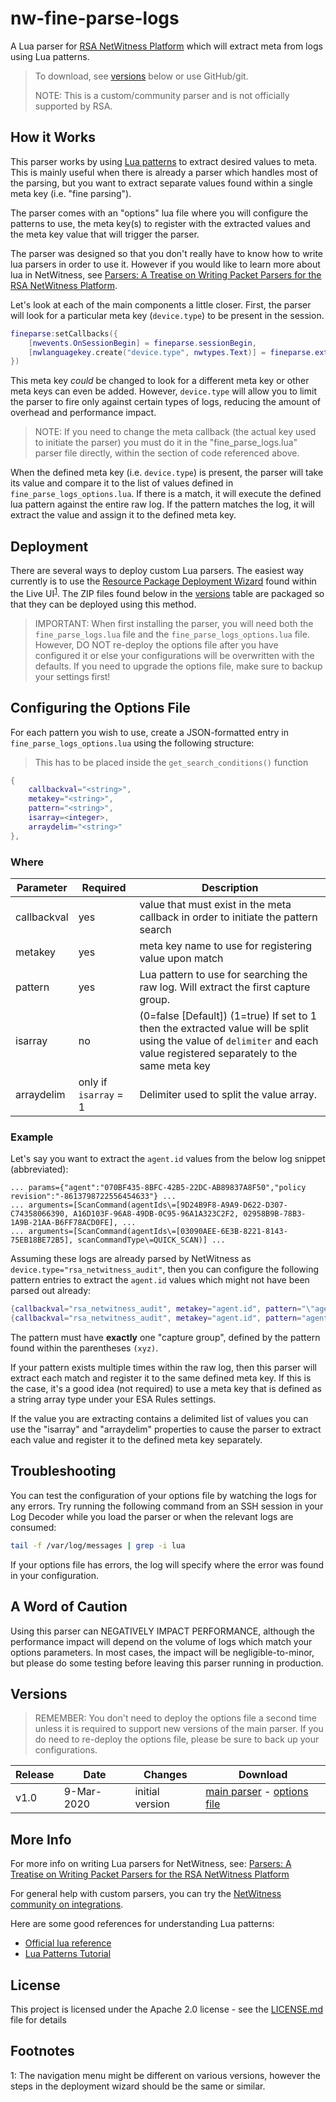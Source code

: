 # nw-fine-parse-logs

A Lua parser for [RSA NetWitness Platform] which will extract meta from logs using Lua patterns.  

> To download, see [versions](#versions) below or use GitHub/git.
>
> NOTE: This is a custom/community parser and is not officially supported by RSA.

## How it Works

This parser works by using [Lua patterns] to extract desired values to meta.  This is mainly useful when there is already a parser which handles most of the parsing, but you want to extract separate values found within a single meta key (i.e. "fine parsing").

The parser comes with an "options" lua file where you will configure the patterns to use, the meta key(s) to register with the extracted values and the meta key value that will trigger the parser.

The parser was designed so that you don't really have to know how to write lua parsers in order to use it.  However if you would like to learn more about lua in NetWitness, see [Parsers: A Treatise on Writing Packet Parsers for the RSA NetWitness Platform].

Let's look at each of the main components a little closer.  First, the parser will look for a particular meta key (`device.type`) to be present in the session.

```lua
fineparse:setCallbacks({
    [nwevents.OnSessionBegin] = fineparse.sessionBegin,
    [nwlanguagekey.create("device.type", nwtypes.Text)] = fineparse.extractInfo,
})
```

This meta key *could* be changed to look for a different meta key or other meta keys can even be added.  However, `device.type` will allow you to limit the parser to fire only against certain types of logs, reducing the amount of overhead and performance impact.

> NOTE: If you need to change the meta callback (the actual key used to initiate the parser) you must do it in the "fine_parse_logs.lua" parser file directly, within the section of code referenced above.

When the defined meta key (i.e. `device.type`) is present, the parser will take its value and compare it to the list of values defined in `fine_parse_logs_options.lua`.  If there is a match, it will execute the defined lua pattern against the entire raw log.  If the pattern matches the log, it will extract the value and assign it to the defined meta key.

## Deployment

There are several ways to deploy custom Lua parsers.  The easiest way currently is to use the [Resource Package Deployment Wizard] found within the Live UI<sup>[1](#livenavigation)</sup>.  The ZIP files found below in the [versions](#versions) table are packaged so that they can be deployed using this method.

> IMPORTANT: When first installing the parser, you will need both the `fine_parse_logs.lua` file and the `fine_parse_logs_options.lua` file.  However, DO NOT re-deploy the options file after you have configured it or else your configurations will be overwritten with the defaults.  If you need to upgrade the options file, make sure to backup your settings first!

## Configuring the Options File

For each pattern you wish to use, create a JSON-formatted entry in `fine_parse_logs_options.lua` using the following structure:

> This has to be placed inside the `get_search_conditions()` function

```lua
{
    callbackval="<string>",    
    metakey="<string>",
    pattern="<string>",
    isarray=<integer>,
    arraydelim="<string>"
},
```

### Where

| Parameter   | Required              | Description                                                                                                                                                                |
| ----------- | --------------------- | -------------------------------------------------------------------------------------------------------------------------------------------------------------------------- |
| callbackval | yes                   | value that must exist in the meta callback in order to initiate the pattern search                                                                                         |
| metakey     | yes                   | meta key name to use for registering value upon match                                                                                                                      |
| pattern     | yes                   | Lua pattern to use for searching the raw log.  Will extract the first capture group.                                                                                       |
| isarray     | no                    | (0=false \[Default\]) (1=true) If set to 1 then the extracted value will be split using the value of `delimiter` and each value registered separately to the same meta key |
| arraydelim  | only if `isarray` = 1 | Delimiter used to split the value array.                                                                                                                                   |

### Example

Let's say you want to extract the `agent.id` values from the below log snippet (abbreviated):

```log
... params={"agent":"070BF435-8BFC-42B5-22DC-AB89837A8F50","policy revision":"-8613798722556454633"} ...
... arguments=[ScanCommand(agentIds\=[9D24B9F8-A9A9-D622-D307-C74358066390, A16D103F-96A8-49DB-0C95-96A1A323C2F2, 02958B9B-78B3-1A9B-21AA-B6FF78ACD0FE], ...
... arguments=[ScanCommand(agentIds\=[03090AEE-6E3B-8221-8143-75EB18BE72B5], scanCommandType\=QUICK_SCAN)] ...
```

Assuming these logs are already parsed by NetWitness as `device.type="rsa_netwitness_audit"`, then you can configure the following pattern entries to extract the `agent.id` values which might not have been parsed out already:

```lua
{callbackval="rsa_netwitness_audit", metakey="agent.id", pattern="\"agent\":\"(.-)\""},
{callbackval="rsa_netwitness_audit", metakey="agent.id", pattern="agentIds\\=%[(.-)]", isarray=1, arraydelim=", "},
```

The pattern must have **exactly** one "capture group", defined by the pattern found within the parentheses `(xyz)`.

If your pattern exists multiple times within the raw log, then this parser will extract each match and register it to the same defined meta key.  If this is the case, it's a good idea (not required) to use a meta key that is defined as a string array type under your ESA Rules settings.

If the value you are extracting contains a delimited list of values you can use the "isarray" and "arraydelim" properties to cause the parser to extract each value and register it to the defined meta key separately.

## Troubleshooting

You can test the configuration of your options file by watching the logs for any errors.  Try running the following command from an SSH session in your Log Decoder while you load the parser or when the relevant logs are consumed:

```bash
tail -f /var/log/messages | grep -i lua
```

If your options file has errors, the log will specify where the error was found in your configuration.

## A Word of Caution

Using this parser can NEGATIVELY IMPACT PERFORMANCE, although the performance impact will depend on the volume of logs which match your options parameters.  In most cases, the impact will be negligible-to-minor, but please do some testing before leaving this parser running in production.

## Versions

> REMEMBER: You don't need to deploy the options file a second time unless it is required to support new versions of the main parser.  If you do need to re-deploy the options file, please be sure to back up your configurations.

| Release | Date       | Changes         | Download                           |
| ------- | ---------- | --------------- | ---------------------------------- |
| v1.0    | 9-Mar-2020 | initial version | [main parser](https://github.com/mitchellhanks/nw-fine-parse-logs/releases/download/v1.0/fine_parse_logs.zip) - [options file](https://github.com/mitchellhanks/nw-fine-parse-logs/releases/download/v1.0/fine_parse_logs_options.zip) |

## More Info

For more info on writing Lua parsers for NetWitness, see: [Parsers: A Treatise on Writing Packet Parsers for the RSA NetWitness Platform]

For general help with custom parsers, you can try the [NetWitness community on integrations].

Here are some good references for understanding Lua patterns:

* [Official lua reference]
* [Lua Patterns Tutorial]

## License

This project is licensed under the Apache 2.0 license - see the [LICENSE.md] file for details

## Footnotes

<a name="livenavigation">1</a>: The navigation menu might be different on various versions, however the steps in the deployment wizard should be the same or similar.

<!-- REFERENCE LINKS -->
[Parsers: A Treatise on Writing Packet Parsers for the RSA NetWitness Platform]: https://community.rsa.com/docs/DOC-41370
[LICENSE.md]: https://github.com/mitchellhanks/nw-fine-parse-logs/blob/master/LICENSE
[Lua patterns]: https://www.lua.org/pil/20.2.html
[Resource Package Deployment Wizard]: https://community.rsa.com/docs/DOC-74318
[RSA NetWitness Platform]: https://community.rsa.com/community/products/netwitness
[NetWitness community on integrations]: https://community.rsa.com/community/products/netwitness/integrations
[Lua Patterns Tutorial]: http://lua-users.org/wiki/PatternsTutorial
[Official lua reference]: https://www.lua.org/pil/20.2.html
